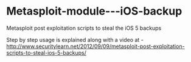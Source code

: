 Metasploit-module---iOS-backup
==============================

Metasploit post exploitation scripts to steal the iOS 5 backups

Step by step usage is explained along with a video at - 
http://www.securitylearn.net/2012/09/09/metasploit-post-exploitation-scripts-to-steal-ios-5-backups/
